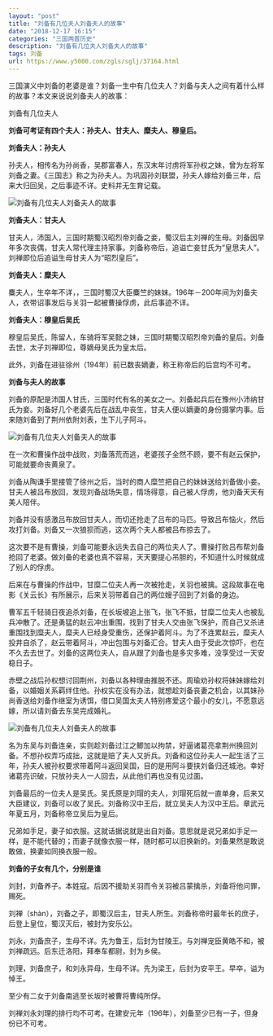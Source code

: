 ```yaml
---
layout: "post"
title: "刘备有几位夫人刘备夫人的故事"
date: "2018-12-17 16:15"
categories: "三国两晋历史"
description: "刘备有几位夫人刘备夫人的故事"
tags: 刘备
url: https://www.y5000.com/zgls/sglj/37164.html
---
```






三国演义中刘备的老婆是谁？刘备一生中有几位夫人？刘备与夫人之间有着什么样的故事？本文来说说刘备夫人的故事：  

刘备有几位夫人

 **刘备可考证有四个夫人：孙夫人、甘夫人、糜夫人、穆皇后。**

 **刘备夫人：孙夫人**

孙夫人，相传名为孙尚香，吴郡富春人，东汉末年讨虏将军孙权之妹，曾为左将军刘备之妻。《三国志》称之为孙夫人。为巩固孙刘联盟，孙夫人嫁给刘备三年，后来大归回吴，之后事迹不详。史料并无生育记载。

![刘备有几位夫人刘备夫人的故事](https://img.y5000.com/uploads/allimg/181114/f1fa24ec472b27dd2b38d5e43bba0056.jpg)

 **刘备夫人：甘夫人**

甘夫人，沛国人，三国时期蜀汉昭烈帝刘备之妾，蜀汉后主刘禅的生母。刘备因早年多次丧偶，甘夫人常代理主持家事。刘备称帝后，追谥亡妾甘氏为“皇思夫人”。刘禅即位后追谥生母甘夫人为“昭烈皇后”。  

 **刘备夫人：糜夫人**

麋夫人，生卒年不详，，三国时蜀汉大臣麋竺的妹妹。196年－200年间为刘备夫人，衣带诏事发后与关羽一起被曹操俘虏，此后事迹不详。

 **刘备夫人：穆皇后吴氏**

穆皇后吴氏，陈留人，车骑将军吴懿之妹，三国时期蜀汉昭烈帝刘备的皇后。刘备去世，太子刘禅即位，尊嫡母吴氏为皇太后。

此外，刘备在进驻徐州（194年）前已数丧嫡妻，称王称帝后的后宫均不可考。

 **刘备与夫人的故事**

刘备的原配是沛国人甘氏，三国时代有名的美女之一。刘备起兵后在豫州小沛纳甘氏为妾。刘备好几个老婆先后在战乱中丧生，甘夫人便以嫡妻的身份摄掌内事。后来随刘备到了荆州依附刘表，生下儿子阿斗。

![刘备有几位夫人刘备夫人的故事](https://img.y5000.com/uploads/allimg/181114/bcbb1593fa1955d519c945346a723923.jpg)

在一次和曹操作战中战败，刘备落荒而逃，老婆孩子全然不顾，要不有赵云保护，可能就要命丧黄泉了。

刘备从陶谦手里接管了徐州之后，当时的商人糜竺把自己的妹妹送给刘备做小妾。甘夫人被吕布放回，发现刘备战场失意，情场得意，自己被人俘虏，他刘备天天有美人陪伴。

刘备并没有感激吕布放回甘夫人，而切还抢走了吕布的马匹。导致吕布恼火，然后攻打刘备。刘备又一次狼狈而逃，这次两个夫人都被吕布掠去了。

这次要不是有曹操，刘备可能要永远失去自己的两位夫人了。曹操打败吕布帮刘备抢回了老婆。做刘备的老婆也真不容易，天天要提心吊胆的，不知道什么时候就成了别人的俘虏。

后来在与曹操的作战中，甘糜二位夫人再一次被抢走，关羽也被擒。这段故事在电影《关云长》有所展示，后来关羽带着自己的两位嫂子回到了刘备的身边。

曹军五千轻骑日夜追杀刘备，在长坂坡追上张飞，张飞不抵，甘糜二位夫人也被乱兵冲散了。还是勇猛的赵云冲出重围，找到了甘夫人交由张飞保护，而自己又杀进重围找到糜夫人，糜夫人已经身受重伤，还保护着阿斗。为了不连累赵云，糜夫人投井自杀了，赵云带着阿斗，冲出包围与刘备汇合。甘夫人由于受此次惊吓，也在不久去去世了。刘备的这两位夫人，自从跟了刘备也是多灾多难，没享受过一天安稳日子。

赤壁之战后孙权想讨回荆州，刘备以各种理由推脱不还。周瑜劝孙权将妹妹嫁给刘备，以婚姻关系羁绊住他。孙权实在没有办法，就想趁刘备丧妻之机会，以其妹孙尚香送给刘备作继室为诱饵，借口吴国太夫人特别疼爱这个最小的女儿，不愿意远嫁，所以请刘备去东吴完成婚礼。

![刘备有几位夫人刘备夫人的故事](https://img.y5000.com/uploads/allimg/181114/9fb5f0ea4d0210a394a0d5bc7b30c277.jpg)

名为东吴与刘备连亲，实则趁刘备过江之鲫加以拘禁，好逼诸葛亮拿荆州换回刘备。不想孙权弄巧成拙，这就是赔了夫人又折兵。刘备和这位孙夫人一起生活了三年，孙夫人被孙权要求带着阿斗返回吴国，目的是用阿斗要挟刘备归还城池。幸好诸葛亮识破，只放孙夫人一人回去，从此他们再也没有见过面。

刘备最后的一位夫人是吴氏。吴氏原是刘瑁的夫人，刘瑁死后就一直单身，后来又大臣建议，刘备可以收了吴氏。刘备称汉中王后，就立吴夫人为汉中王后。章武元年夏五月，刘备称帝立吴后为皇后。

兄弟如手足，妻子如衣服。这就话据说就是出自刘备。意思就是说兄弟如手足一样，是不能代替的；而妻子就像衣服一样，随时都可以旧换新的。刘备果然是敢说敢做，换妻如同换衣服一般。

 **刘备的子女有几个，分别是谁**

刘封，刘备养子。本姓寇。后因不援助关羽而令关羽被吕蒙擒杀，刘备将他问罪，赐死。

刘禅（shàn），刘备之子，即蜀汉后主，甘夫人所生。刘备称帝时最年长的庶子，后登上皇位，蜀汉灭后，被封为安乐公。

刘永，刘备庶子，生母不详。先为鲁王，后封为甘陵王。与刘禅宠臣黄皓不和，被刘禅疏远。后东迁洛阳，拜奉车都尉，封为乡侯。

刘理，刘备庶子，和刘永异母，生母不详。先为梁王，后封为安平王。早卒，谥为悼王。

至少有二女于刘备南逃至长坂时被曹将曹纯所俘。

刘禅刘永刘理的排行均不可考。在建安元年（196年），刘备至少已有一子，但身份已不可考。

  
